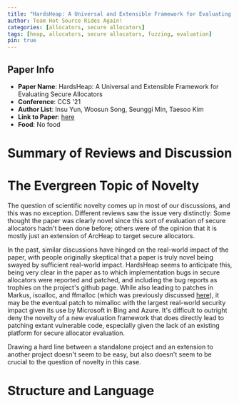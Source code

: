 ```yaml
---
title: "HardsHeap: A Universal and Extensible Framework for Evaluating Secure Allocators"
author: Team Hot Source Rides Again!
categories: [allocators, secure allocators]
tags: [heap, allocators, secure allocators, fuzzing, evaluation]
pin: true
---
```


## Paper Info
- **Paper Name**: HardsHeap: A Universal and Extensible Framework for Evaluating Secure Allocators
- **Conference**: CCS '21
- **Author List**: Insu Yun, Woosun Song, Seunggi Min, Taesoo Kim
- **Link to Paper**: [here](https://taesoo.kim/pubs/2021/yun:hardsheap.pdf)
- **Food**: No food

# Summary of Reviews and Discussion

# The Evergreen Topic of Novelty

The question of scientific novelty comes up in most of our discussions, and this was no exception.
Different reviews saw the issue very distinctly:
Some thought the paper was clearly novel since this sort of evaluation of secure allocators hadn't been done before; others were of the opinion that it is mostly just an extension of ArcHeap to target secure allocators.

In the past, similar discussions have hinged on the real-world impact of the paper, with people originally skeptical that a paper is truly novel being swayed by sufficient real-world impact.
HardsHeap seems to anticipate this, being very clear in the paper as to which implementation bugs in secure allocators were reported and patched, and including the bug reports as trophies on the project's github page.
While also leading to patches in Markus, isoalloc, and ffmalloc (which was previously discussed [here](https://topicsec.github.io/posts/preventing-uaf-with-fast-forward-allocation/)), it may be the eventual patch to mimalloc with the largest real-world security impact given its use by Microsoft in Bing and Azure.
It's difficult to outright deny the novelty of a new evaluation framework that does directly lead to patching extant vulnerable code, especially given the lack of an existing platform for secure allocator evaluation.

Drawing a hard line between a standalone project and an extension to another project doesn't seem to be easy, but also doesn't seem to be crucial to the question of novelty in this case.

# Structure and Language
